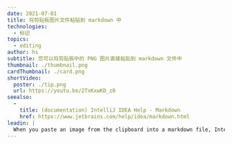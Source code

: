 ```yaml
---
date: 2021-07-01
title: 将剪贴板图片文件粘贴到 markdown 中
technologies:
  - 标记
topics:
  - editing
author: hs
subtitle: 您可以将剪贴板中的 PNG 图片直接粘贴到 markdown 文件中
thumbnail: ./thumbnail.png
cardThumbnail: ./card.png
shortVideo:
  poster: ./tip.png
  url: https://youtu.be/2TxKxwKD_z0
seealso:
  - 
    title: (documentation) IntelliJ IDEA Help - Markdown
    href: https://www.jetbrains.com/help/idea/markdown.html
leadin: |
  When you paste an image from the clipboard into a markdown file, IntelliJ IDEA will add the PNG to the project and provide the syntax in the markdown for the image.
---
```


